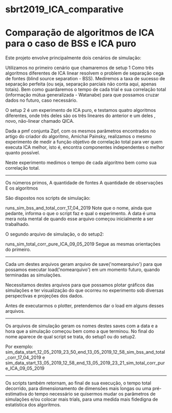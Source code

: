 # sbrt2019_ICA_comparative
# Comparação de algoritmos de ICA para o caso de BSS e ICA puro

Este projeto envolve principalmente dois cenários de simulação:

Utilizamos no primeiro cenário que chamaremos de setup 1
Como três algoritmos diferentes de ICA linear resolvem o problem de separação cega de fontes (blind source separation - BSS).
Mediremos a taxa de sucesso de separação perfeita (ou seja, separação parciais não conta aqui, apenas totais).
Bem como guardaremos o tempo de cada trial e sua correlação total (informação mútua generalizada - Watanabe) para que possamos
cruzar dados no futuro, caso necessário.

O setup 2 é um experimento de ICA puro, e testamos quatro algoritmos diferentes, onde três deles são os três lineares do anterior e um deles
, novo, não-linear chamado QICA.

Dada a pmf conjunta Zipf, com os mesmos parâmetros encontrados no artigo do criador do algoritmo, Amichai Painsky, realizamos o mesmo experimento
de medir a função objetivo de correlação total para ver quem executa ICA melhor, isto é, encontra componentes independentes o melhor quanto possível.

Neste experimento medimos o tempo de cada algoritmo bem como sua correlação total.

________________

Os números primos,
A quantidade de fontes
A quantidade de observações
E os algoritmos

São dispostos nos scripts de simulação:

runs_sim_bss_and_total_corr_17_04_2019
Note que o nome, ainda que pedante, informa o que o script faz e qual o experimento.
A data é uma mera nota mental de quando esse arquivo começou inicialmente a ser trabalhado.

O segundo arquivo de simulação, o do setup2:

runs_sim_total_corr_pure_ICA_09_05_2019
Segue as mesmas orientações do primeiro.

___________

Cada um destes arquivos geram arquivo de save('nomearquivo') para que possamos executar load('nomearquivo')
em um momento futuro, quando terminadas as simulações.

Necessitamos destes arquivos para que possamos plotar gráficos das simulações e ter visualização do que ocorreu no experimento
sob diversas perspectivas e projeções dos dados.

Antes de executarmos o plotter, pretendemos dar o load em alguns desses arquivos.


________________________

Os arquivos de simulação geram os nomes destes saves com a data e a hora que a simulação começou bem como a que terminou.
No final do nome aparece de qual script se trata, do setup1 ou do setup2.

Por exemplo:
sim_data_start_12_05_2019_23_50_end_13_05_2019_12_58_sim_bss_and_total_corr_17_04_2019
e
sim_data_start_13_05_2019_12_58_end_13_05_2019_23_21_sim_total_corr_pure_ICA_09_05_2019

_______________________

Os scripts também retornam, ao final de sua execução, o tempo total decorrido, para dimensionamento de dimensões mais longas ou
uma pré-estimativa do tempo necessário se quisermos mudar os parâmetros de simulações e/ou colocar mais trials, para uma medida mais
fidedigna de estatística dos algoritmos.













